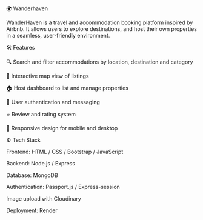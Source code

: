 🌍 Wanderhaven

WanderHaven is a travel and accommodation booking platform inspired by Airbnb. It allows users to explore destinations, and host their own properties in a seamless, user-friendly environment.

🛠 Features

🔍 Search and filter accommodations by location, destination and category

📍 Interactive map view of listings

🏠 Host dashboard to list and manage properties

💬 User authentication and messaging

⭐ Review and rating system

📱 Responsive design for mobile and desktop

⚙️ Tech Stack

Frontend: HTML / CSS / Bootstrap / JavaScript

Backend: Node.js / Express 

Database: MongoDB 

Authentication: Passport.js / Express-session

Image upload with Cloudinary

Deployment: Render
